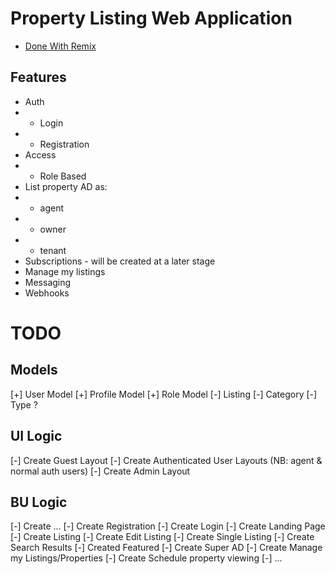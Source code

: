 # Property Listing Web Application

- [Done With Remix](https://remix.run/docs)

## Features
- Auth
- - Login
- - Registration
- Access
- - Role Based
- List property AD as:
- - agent
- - owner
- - tenant
- Subscriptions - will be created at a later stage
- Manage my listings
- Messaging
- Webhooks

# TODO
## Models
[+] User Model
[+] Profile Model
[+] Role Model
[-] Listing
[-] Category
[-] Type ?

## UI Logic
[-] Create Guest Layout
[-] Create Authenticated User Layouts (NB: agent & normal auth users)
[-] Create Admin Layout

## BU Logic
[-] Create ...
[-] Create Registration
[-] Create Login
[-] Create Landing Page
[-] Create Listing
[-] Create Edit Listing
[-] Create Single Listing
[-] Create Search Results
[-] Created Featured
[-] Create Super AD
[-] Create Manage my Listings/Properties
[-] Create Schedule property viewing
[-] ...

